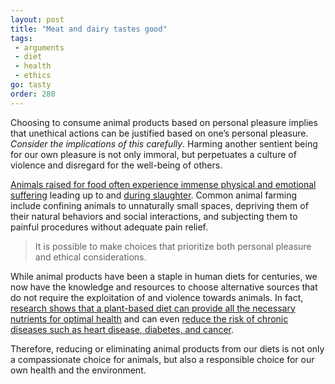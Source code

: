 ```yaml
---
layout: post
title: "Meat and dairy tastes good"
tags:
 - arguments
 - diet
 - health
 - ethics
go: tasty
order: 280
---
```


Choosing to consume animal products based on personal pleasure implies that unethical actions can be justified based on one’s personal pleasure. *Consider the implications of this carefully*. Harming another sentient being for our own pleasure is not only immoral, but perpetuates a culture of violence and disregard for the well-being of others.

[Animals raised for food often experience immense physical and emotional suffering](https://watchdominion.org) leading up to and [during slaughter](https://www.youtube.com/watch?v=rVR7NjnMkIc). Common animal farming include confining animals to unnaturally small spaces, depriving them of their natural behaviors and social interactions, and subjecting them to painful procedures without adequate pain relief.

> It is possible to make choices that prioritize both personal pleasure and ethical considerations.

While animal products have been a staple in human diets for centuries, we now have the knowledge and resources to choose alternative sources that do not require the exploitation of and violence towards animals. In fact, [research shows that a plant-based diet can provide all the necessary nutrients for optimal health](https://www.pcrm.org/good-nutrition/plant-based-diets) and can even [reduce the risk of chronic diseases such as heart disease, diabetes, and cancer](https://www.ndph.ox.ac.uk/longer-reads/are-plant-based-diets-good-for-your-health-and-the-planet).

Therefore, reducing or eliminating animal products from our diets is not only a compassionate choice for animals, but also a responsible choice for our own health and the environment.

